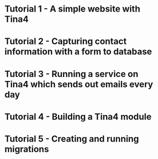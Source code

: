 # Tutorial 1 - A simple website with Tina4


# Tutorial 2 - Capturing contact information with a form to database


# Tutorial 3 - Running a service on Tina4 which sends out emails every day


# Tutorial 4 - Building a Tina4 module


# Tutorial 5 - Creating and running migrations